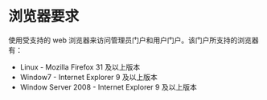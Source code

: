 # 浏览器要求

使用受支持的 web 浏览器来访问管理员门户和用户门户。该门户所支持的浏览器有：

* Linux - Mozilla Firefox 31 及以上版本
* Window7 - Internet Explorer 9 及以上版本
* Window Server 2008 - Internet Explorer 9 及以上版本
